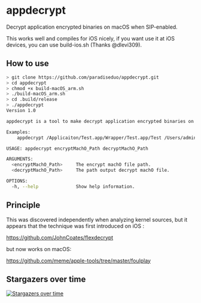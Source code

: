 # appdecrypt

Decrypt application encrypted binaries on macOS when SIP-enabled.

This works well and compiles for iOS nicely, if you want use it at iOS devices, you can use build-ios.sh (Thanks @dlevi309).

## How to use

```bash
> git clone https://github.com/paradiseduo/appdecrypt.git
> cd appdecrypt
> chmod +x build-macOS_arm.sh
> ./build-macOS_arm.sh
> cd .build/release
> ./appdecrypt
Version 1.0

appdecrypt is a tool to make decrypt application encrypted binaries on macOS when SIP-enabled.

Examples:
    appdecrypt /Applicaiton/Test.app/Wrapper/Test.app/Test /Users/admin/Desktop/Test

USAGE: appdecrypt encryptMachO_Path decryptMachO_Path

ARGUMENTS:
  <encryptMachO_Path>     The encrypt machO file path.
  <decryptMachO_Path>     The path output decrypt machO file.

OPTIONS:
  -h, --help              Show help information.
```

## Principle
This was discovered independently when analyzing kernel sources, but it appears that the technique was first introduced on iOS : 

https://github.com/JohnCoates/flexdecrypt

but now works on macOS:

https://github.com/meme/apple-tools/tree/master/foulplay



## Stargazers over time

[![Stargazers over time](https://starchart.cc/paradiseduo/appdecrypt.svg)](https://starchart.cc/paradiseduo/appdecrypt)

